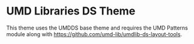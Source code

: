 # UMD Libraries DS Theme

This theme uses the UMDDS base theme and requires the UMD Patterns module along with <https://github.com/umd-lib/umdlib-ds-layout-tools>.